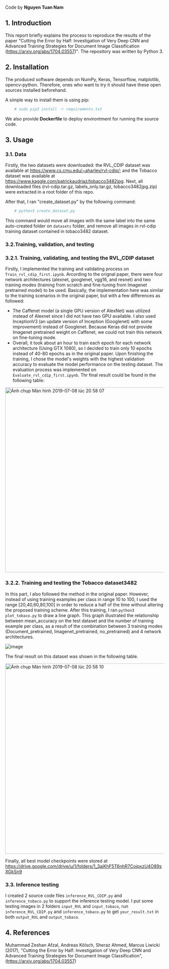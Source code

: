 
Code by **Nguyen Tuan Nam**

## 1. Introduction
This report briefly explains the process to reproduce the results of the paper "Cutting the Error by Half: Investigation of Very Deep CNN and Advanced Training Strategies for Document Image Classification (https://arxiv.org/abs/1704.03557)". The repository was written by Python 3.

## 2. Installation

The produced software depends on NumPy, Keras, Tensorflow, matplotlib, opencv-python. Therefore, ones who want to try it should have these open sources installed beforehand.

A simple way to install them is using pip: 
```sh
	# sudo pip3 install -r requirements.txt
```
We also provide **Dockerfile** to deploy environtment for running the source code.

## 3. Usage

### 3.1. Data
Firstly, the two datasets were downloaded: the RVL_CDIP dataset was available at https://www.cs.cmu.edu/~aharley/rvl-cdip/; and the Tobacco dataset was available at https://www.kaggle.com/patrickaudriaz/tobacco3482jpg. Next, all downloaded files (rvl-cdip.tar.gz, labels_only.tar.gz, tobacco3482jpg.zip) were extracted in a root folder of this repo. 

After that, I ran "create_dataset.py" by the following command: 
```sh
	# python3 create_dataset.py
```
This command would move all images with the same label into the same auto-created folder on ``datasets`` folder, and remove all images in rvl-cdip training dataset contained in tobaco3482 dataset.

### 3.2.Training, validation, and testing

### 3.2.1. Training, validating, and testing the RVL_CDIP dataset
Firstly, I implemented the training and validating process on ``Train_rvl_cdip_first.ipynb``. Arcording to the orignal paper, there were four network architectures (alexnet, googlenet, vgg16, and resnet) and two training modes (training from scratch and fine-tuning from Imagenet pretrained model) to be used. Basically, the implementation here was similar to the training scenarios in the original paper, but with a few differences as followed:
* The Caffenet model (a single GPU version of AlexNet) was utilized instead of Alexnet since I did not have two GPU available. I also used InceptionV3 (an update version of Inception (Googlenet) with some improvement) instead of Googlenet. Because Keras did not provide Imagenet pretrained weight on Caffenet, we could not train this network on fine-tuning mode. 
* Overall, it took about an hour to train each epoch for each network architecture (Using GTX 1080), so I decided to train only 10 epochs instead of 40-80 epochs as in the original paper. Upon finishing the training, I chose the model's weights with the highest validation accuracy to evaluate the model performance on the testing dataset. The evaluation process was implemented on ``Evaluate_rvl_cdip_first.ipynb``. Thr final result could be found in the following table:

<img width="587" alt="Ảnh chụp Màn hình 2019-07-08 lúc 20 58 07" src="https://user-images.githubusercontent.com/48004872/60816101-28665300-a1c3-11e9-9650-9369932943b4.png">


### 3.2.2. Training and testing the Tobacco dataset3482
In this part, I also followed the method in the original paper. However, instead of using training examples per class in range 10 to 100, I used the range [20,40,60,80,100] in order to reduce a half of the time without altering the proposed training scheme. After this training, I ran ``python3 plot_tobaco.py`` to draw a line graph. This graph illustrated the relationship between mean_accuracy on the test dataset and the number of training example per class, as a result of the combination between 3 training modes (Document_pretrained, Imagenet_pretrained, no_pretrained) and 4 network architectures. 

![image](https://user-images.githubusercontent.com/48004872/60815716-67e06f80-a1c2-11e9-959a-17f8a573fbd6.png)

The final result on this dataset was shown in the following table. 

<img width="604" alt="Ảnh chụp Màn hình 2019-07-08 lúc 20 58 10" src="https://user-images.githubusercontent.com/48004872/60816117-31efbb00-a1c3-11e9-9cbd-2c0a8a357a49.png">

Finally, all best model checkpoints were stored at https://drive.google.com/drive/u/1/folders/1_3ajKhF5T6nhR7CojpxzU4O89sXGkSn9

### 3.3. Inference testing
I created 2 source code files ``inference_RVL_CDIP.py`` and ``inference_tobaco.py`` to support the inference testing model. I put some testing images in 2 folders ``input_RVL`` and ``input_tobaco``, run ``inference_RVL_CDIP.py`` and ``inference_tobaco.py`` to get ``your_result.txt`` in both ``output_RVL`` and ``output_tobaco``.

## 4. References

Muhammad Zeshan Afzal, Andreas Kölsch, Sheraz Ahmed, Marcus Liwicki (2017), "Cutting the Error by Half: Investigation of Very Deep CNN and Advanced Training Strategies for Document Image Classification",(https://arxiv.org/abs/1704.03557)

